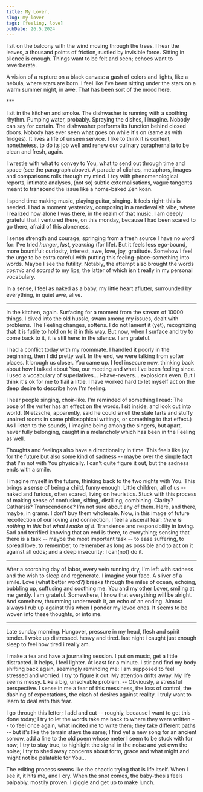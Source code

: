 ```yaml
---
title: My Lover,
slug: my-lover
tags: [feeling, love]
pubDate: 26.5.2024
---
```


I sit on the balcony with the wind moving through the trees. I hear the leaves, a thousand points of friction, rustled by invisible force. Sitting in silence is enough. Things want to be felt and seen; echoes want to reverberate.

A vision of a rupture on a black canvas: a gash of colors and lights, like a nebula, where stars are born. I feel like I've been sitting under the stars on a warm summer night, in awe. That has been sort of the mood here.

\*\*\*

I sit in the kitchen and smoke. The dishwasher is running with a soothing rhythm. Pumping water, probably. Spraying the dishes, I imagine. Nobody can say for certain. The dishwasher performs its function behind closed doors. Nobody has ever seen what goes on while it's on (same as with fridges). It lives a life of unseen service. I like to think it is content, nonetheless, to do its job well and renew our culinary paraphernalia to be clean and fresh, again.

I wrestle with what to convey to You, what to send out through time and space (see the paragraph above). A parade of cliches, metaphors, images and comparisons rolls through my mind. I toy with phenomenological reports, intimate analyses, (not so) subtle externalisations, vague tangents meant to transcend the issue like a home-baked Zen koan.

I spend time making music, playing guitar, singing. It feels right: this is needed. I had a moment yesterday, composing in a medievalish vibe, where I realized how alone I was there, in the realm of that music. I am deeply grateful that I ventured there, on this monday, because I had been scared to go there, afraid of this aloneness.

I sense strength and courage, springing from a fresh source I have no word for: I've tried _hunger_, _lust_, _yearning_ (for life). But it feels less ego-bound, more bountiful: curiosity, interest, awe, love, joy, gratitude. Somehow I feel the urge to be extra careful with putting this feeling-place-something into words. Maybe I see the futility. Notably, the attempt also brought the words _cosmic_ and _sacred_ to my lips, the latter of which isn't really in my personal vocabulary.

In a sense, I feel as naked as a baby, my little heart aflutter, surrounded by everything, in quiet awe, alive.

---

In the kitchen, again. Surfacing for a moment from the stream of 10000 things. I dived into the old hussle, swam among my issues, dealt with problems. The Feeling changes, softens. I do not lament it (yet), recognizing that it is futile to hold on to it in this way. But now, when I surface and try to come back to it, it is still here: in the silence. I am grateful.

I had a conflict today with my roommate. I handled it poorly in the beginning, then I did pretty well. In the end, we were talking from softer places. It brough us closer. You came up. I feel insecure now, thinking back about how I talked about You, our meeting and what I've been feeling since. I used a vocabulary of superlatives... I-have-nevers... explosions even. But I think it's ok for me to flail a little. I have worked hard to let myself act on the deep desire to describe how I'm feeling.

I hear people singing, choir-like. I'm reminded of something I read: The pose of the writer has an effect on the words. I sit inside, and look out into world. (Nietzsche, apparently, said he could smell the stale farts and stuffy unaired rooms in some philosophical writings, or something to that effect.) As I listen to the sounds, I imagine being among the singers, but apart, never fully belonging, caught in a melancholy which has been in the Feeling as well.

Thoughts and feelings also have a directionality in time. This feels like joy for the future but also some kind of sadness -- maybe over the simple fact that I'm not with You physically. I can't quite figure it out, but the sadness ends with a smile.

I imagine myself in the future, thinking back to the two nights with You. This brings a sense of being a child, funny enough. Little children, all of us -- naked and furious, often scared, living on heuristics. Stuck with this process of making sense of confusion, sifting, distilling, combining. Clarity? Catharsis? Transcendence? I'm not sure about any of them. Here, and there, maybe, in grams. I don't buy them wholesale. Now, in this image of future recollection of our loving and connection, I feel a visceral fear: _there is nothing in this but what I make of it_. Transience and responsibility in loving. Sad and terrified knowing that an end is there, to everything; sensing that there is a task -- maybe the most important task -- to ease suffering, to spread love, to remember, to remember as long as possible and to act on it against all odds; and a deep insecurity: I can(not) do it.

---

After a scorching day of labor, every vein running dry, I'm left with sadness and the wish to sleep and regenerate. I imagine your face. A sliver of a smile. Love (what better word?) breaks through the miles of ocean, echoing, bubbling up, suffusing and soothing me. You and my other Lover, smiling at me gently. I am grateful. Somewhere, I know that everything will be alright. And somehow, thrumming underneath it, an echo of an ending. Almost always I rub up against this when I ponder my loved ones. It seems to be woven into these thoughts, or into me.

---

Late sunday morning. Hungover, pressure in my head, flesh and spirit tender. I woke up distressed. heavy and tired. last night i caught just enough sleep to feel how tired i really am.

I make a tea and have a journaling session. I put on music, get a little distracted. It helps, I feel lighter. At least for a minute. I stir and find my body shifting back again, seemingly reminding me: I am supposed to feel stressed and worried. I try to figure it out. My attention drifts away. My life seems messy. Like a big, unsolvable problem. -- Obviously, a stressful perspective. I sense in me a fear of this messiness, the loss of control, the dashing of expectations, the clash of desires against reality. I truly want to learn to deal with this fear.

I go through this letter; I add and cut -- roughly, because I want to get this done today; I try to let the words take me back to where they were written -- to feel once again, what incited me to write them; they take different paths -- but it's like the terrain stays the same; I find yet a new song for an ancient sorrow, add a line to the old poem whose meter I seem to be stuck with for now; I try to stay true, to highlight the signal in the noise and yet own the noise; I try to shed away concerns about form, grace and what might and might not be palatable for You...

The editing process seems like the chaotic trying that is life itself. When I see it, it hits me, and I cry. When the snot comes, the baby-thesis feels palpably, mostily proven. I giggle and get up to make lunch.
